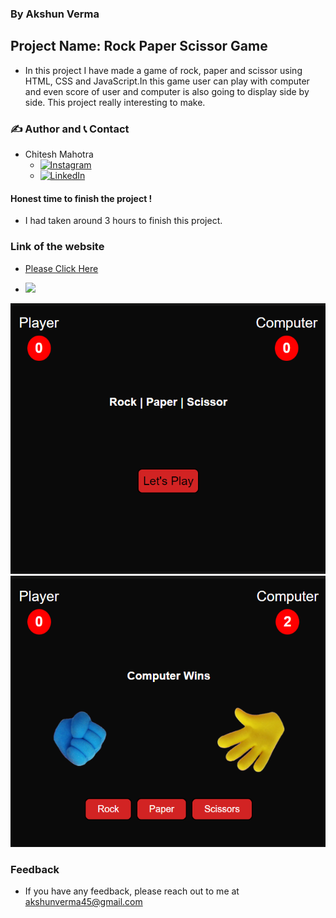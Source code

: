 ### By Akshun Verma

## Project Name: Rock Paper Scissor Game

- In this project I have made a game of rock, paper and scissor using HTML, CSS and JavaScript.In this game user can play with computer and even score of user and computer is also going to display side by side. This project really interesting to make. 

### ✍️ Author and 📞 Contact
- Chitesh Mahotra
   - [![Instagram](https://img.shields.io/badge/Instagram-0A66C2?style=for-the-badge&logo=instagram&logoColor=white)](https://www.instagram.com/chitesh_mahotra37/)
   - [![LinkedIn](https://img.shields.io/badge/-LinkedIn-blue)](https://www.linkedin.com/in/chitesh-mahotra-610989208/)


#### Honest time to finish the project !
 - I had taken around 3 hours to finish this project.

### Link of the website
- [Please Click Here](https://rock-paper-scissor-game45.netlify.app/)

- ![](https://img.shields.io/badge/HTML--CSS-JavaScript-lightgrey)

![](./images1/pa.png)
![](./images1/paa.png)
 ### Feedback
 - If you have any feedback, please reach out to me at akshunverma45@gmail.com
